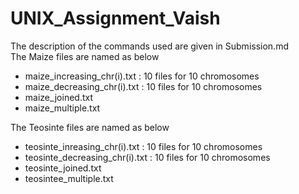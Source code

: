 # UNIX_Assignment_Vaish
The description of the commands used are given in Submission.md\
The Maize files are named as below 
* maize_increasing_chr(i).txt : 10 files for 10 chromosomes
* maize_decreasing_chr(i).txt : 10 files for 10 chromosomes
* maize_joined.txt
* maize_multiple.txt

The Teosinte files are named as below
* teosinte_inreasing_chr(i).txt : 10 files for 10 chromosomes
* teosinte_decreasing_chr(i).txt : 10 files for 10 chromosomes
* teosinte_joined.txt
* teosintee_multiple.txt
